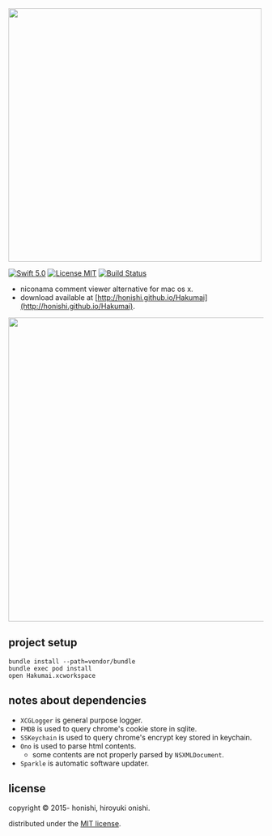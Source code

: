 <img src="./document/image/logo.png" width="500px">

[![Swift 5.0](https://img.shields.io/badge/Swift-5.0-orange.svg?style=flat)](https://swift.org/)
[![License MIT](https://img.shields.io/badge/License-MIT-lightgrey.svg?style=flat)](http://www.opensource.org/licenses/mit-license.php)
[![Build Status](https://travis-ci.org/honishi/Hakumai.svg?branch=develop)](https://travis-ci.org/honishi/Hakumai)

* niconama comment viewer alternative for mac os x.
* download available at [http://honishi.github.io/Hakumai](http://honishi.github.io/Hakumai).

<img src="./document/screenshot/main.png" width="600px">

project setup
--
````
bundle install --path=vendor/bundle
bundle exec pod install
open Hakumai.xcworkspace
````

notes about dependencies
--
* `XCGLogger` is general purpose logger.
* `FMDB` is used to query chrome's cookie store in sqlite.
* `SSKeychain` is used to query chrome's encrypt key stored in keychain.
* `Ono` is used to parse html contents.
    * some contents are not properly parsed by `NSXMLDocument`.
* `Sparkle` is automatic software updater.

<!--
contribution
--
1. fork it ( http://github.com//honishi/Hakumai )
2. create your feature branch (`git checkout -b my-new-feature`)
3. commit your changes (`git commit -am 'add some feature'`)
4. push to the branch (`git push origin my-new-feature`)
5. create new pull request
-->

license
--
copyright &copy; 2015- honishi, hiroyuki onishi.

distributed under the [MIT license](http://www.opensource.org/licenses/mit-license.php).
